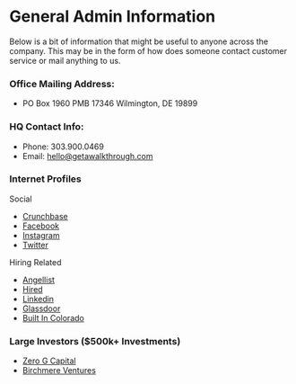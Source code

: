 # General Admin Information
Below is a bit of information that might be useful to anyone across the company. This may be in the form of how does someone contact customer service or mail anything to us. 


### Office Mailing Address:
- PO Box 1960 PMB 17346 Wilmington, DE 19899

### HQ Contact Info:

- Phone: 303.900.0469
- Email: hello@getawalkthrough.com


### Internet Profiles

Social
- [Crunchbase](https://www.crunchbase.com/organization/walkthrough-2)
- [Facebook](https://www.facebook.com/getawalkthrough/)
- [Instagram](http://instagram.com/getawalkthrough)
- [Twitter](https://twitter.com/getawalkthrough)

Hiring Related
- [Angellist](http://angel.co/walkthroughvr)
- [Hired](https://hired.com/company/walkthrough)
- [Linkedin](https://www.linkedin.com/company/walkthrough-vr-for-real-estate-)
- [Glassdoor](https://www.glassdoor.com/Overview/Working-at-WalkThrough-EI_IE1521867.11,22.htm)
- [Built In Colorado](https://www.builtincolorado.com/company/walkthrough)


### Large Investors ($500k+ Investments)
- [Zero G Capital](https://www.crunchbase.com/organization/zero-gravity-capital)
- [Birchmere Ventures](https://www.crunchbase.com/organization/birchmere-ventures)
